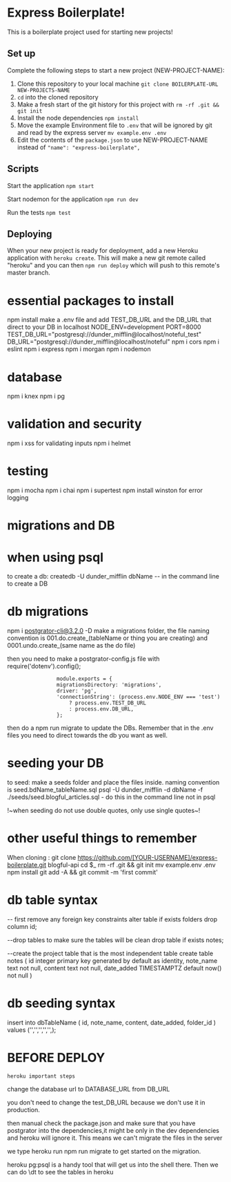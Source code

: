 # Express Boilerplate!

This is a boilerplate project used for starting new projects!

## Set up

Complete the following steps to start a new project (NEW-PROJECT-NAME):

1. Clone this repository to your local machine `git clone BOILERPLATE-URL NEW-PROJECTS-NAME`
2. `cd` into the cloned repository
3. Make a fresh start of the git history for this project with `rm -rf .git && git init`
4. Install the node dependencies `npm install`
5. Move the example Environment file to `.env` that will be ignored by git and read by the express server `mv example.env .env`
6. Edit the contents of the `package.json` to use NEW-PROJECT-NAME instead of `"name": "express-boilerplate",`

## Scripts

Start the application `npm start`

Start nodemon for the application `npm run dev`

Run the tests `npm test`

## Deploying

When your new project is ready for deployment, add a new Heroku application with `heroku create`. This will make a new git remote called "heroku" and you can then `npm run deploy` which will push to this remote's master branch.



# essential packages to install
npm install
make a .env file and add TEST_DB_URL and the DB_URL that direct to your DB in localhost 
                    NODE_ENV=development
                    PORT=8000
                    TEST_DB_URL="postgresql://dunder_mifflin@localhost/noteful_test"
                    DB_URL="postgresql://dunder_mifflin@localhost/noteful"
npm i cors
npm i eslint
npm i express
npm i morgan
npm i nodemon
# database
npm i knex
npm i pg
# validation and security
npm i xss for validating inputs
npm i helmet
# testing 
npm i mocha
npm i chai
npm i supertest
npm install winston for error logging

# migrations and DB
# when using psql
to create a db:
createdb -U dunder_mifflin dbName  -- in the command line to create a DB
# db migrations
npm i postgrator-cli@3.2.0 -D   make a migrations folder, the file naming convention is 001.do.create_(tableName or thing you are creating) and 0001.undo.create_(same name as the do file)

then you need to make a postgrator-config.js file with 
                    require('dotenv').config();

                    module.exports = {
                    migrationsDirectory: 'migrations',
                    driver: 'pg',
                    'connectionString': (process.env.NODE_ENV === 'test')
                        ? process.env.TEST_DB_URL
                        : process.env.DB_URL,
                    };

then do a npm run migrate to update the DBs. Remember that in the .env files you need to direct towards the db you want as well.

# seeding your DB
to seed: make a seeds folder and place the files inside. naming convention is seed.bdName_tableName.sql
psql -U dunder_mifflin -d dbName -f ./seeds/seed.blogful_articles.sql  - do this in the command line not in psql

!~when seeding do not use double quotes, only use single quotes~!

# other useful things to remember
When cloning : 
git clone https://github.com/[YOUR-USERNAME]/express-boilerplate.git blogful-api
cd $_
rm -rf .git && git init
mv example.env .env
npm install
git add -A && git commit -m 'first commit'


# db table syntax
-- first remove any foreign key constraints
alter table if exists folders
drop column id;

--drop tables to make sure the tables will be clean
drop table if exists notes;

--create the project table that is the most independent table
create table notes (
    id integer primary key generated by default as identity,
    note_name text not null,
    content text not null,
    date_added TIMESTAMPTZ default now() not null
)

# db seeding syntax 
insert into dbTableName ( id, note_name, content, date_added, folder_id )
values ('','','','','',);


# BEFORE DEPLOY 
`heroku important steps`

 change the database url to DATABASE_URL from DB_URL

 you don't need to change the test_DB_URL because we don't use it in production. 

then manual check the package.json and make sure that you have postgrator into the dependencies,it might be only in the dev dependencies and heroku will ignore it. This means we can't migrate the files in the server

we type heroku run npm run migrate to get started on the migration. 

heroku pg:psql is a handy tool that will get us into the shell there. Then we can do \dt to see the tables in heroku


